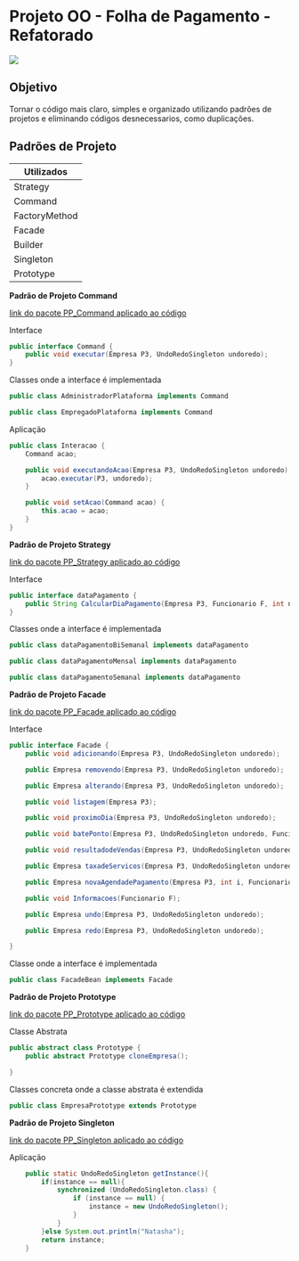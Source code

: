 # Projeto OO - Folha de Pagamento - Refatorado

![](https://storage.googleapis.com/oitchaublog/2018/09/70c81723-folha-de-pagamento-como-calcular.jpg)

## Objetivo

Tornar o código mais claro, simples e organizado utilizando padrões de projetos e eliminando códigos desnecessarios, como duplicações.

## Padrões de Projeto

| Utilizados  |
| ------------- |
| Strategy  |
| Command  |
| FactoryMethod  |
| Facade  |
| Builder  |
| Singleton  |
| Prototype  |

**Padrão de Projeto Command**

[link do pacote PP_Command aplicado ao código](https://github.com/ruancorrea/FolhaDePagamento/tree/master/ProjetoOO_Refatorado/src/PadroesDeProjeto/PP_Command)

Interface

```java
public interface Command {
    public void executar(Empresa P3, UndoRedoSingleton undoredo);
}
```

Classes onde a interface é implementada

```java
public class AdministradorPlataforma implements Command 
```
```java
public class EmpregadoPlataforma implements Command 
```

Aplicação

```java
public class Interacao {
    Command acao;

    public void executandoAcao(Empresa P3, UndoRedoSingleton undoredo) {
        acao.executar(P3, undoredo);
    }

    public void setAcao(Command acao) {
        this.acao = acao;
    }
}
```

**Padrão de Projeto Strategy**


[link do pacote PP_Strategy aplicado ao código](https://github.com/ruancorrea/FolhaDePagamento/tree/master/ProjetoOO_Refatorado/src/PadroesDeProjeto/PP_Strategy)

Interface

```java
public interface dataPagamento {
    public String CalcularDiaPagamento(Empresa P3, Funcionario F, int n);
}
```

Classes onde a interface é implementada

```java
public class dataPagamentoBiSemanal implements dataPagamento 
```

```java
public class dataPagamentoMensal implements dataPagamento 
```

```java
public class dataPagamentoSemanal implements dataPagamento 
```

**Padrão de Projeto Facade**


[link do pacote PP_Facade aplicado ao código](https://github.com/ruancorrea/FolhaDePagamento/tree/master/ProjetoOO_Refatorado/src/PadroesDeProjeto/PP_Facade)

Interface

```java
public interface Facade {
    public void adicionando(Empresa P3, UndoRedoSingleton undoredo);

    public Empresa removendo(Empresa P3, UndoRedoSingleton undoredo);

    public Empresa alterando(Empresa P3, UndoRedoSingleton undoredo);

    public void listagem(Empresa P3);

    public void proximoDia(Empresa P3, UndoRedoSingleton undoredo);

    public void batePonto(Empresa P3, UndoRedoSingleton undoredo, Funcionario F, int i);

    public void resultadodeVendas(Empresa P3, UndoRedoSingleton undoredo, int i);

    public Empresa taxadeServicos(Empresa P3, UndoRedoSingleton undoredo, int i);

    public Empresa novaAgendadePagamento(Empresa P3, int i, Funcionario F, UndoRedoSingleton undoredo);

    public void Informacoes(Funcionario F);

    public Empresa undo(Empresa P3, UndoRedoSingleton undoredo);

    public Empresa redo(Empresa P3, UndoRedoSingleton undoredo);

}
```

Classe onde a interface é implementada

```java
public class FacadeBean implements Facade
```

**Padrão de Projeto Prototype**


[link do pacote PP_Prototype aplicado ao código](https://github.com/ruancorrea/FolhaDePagamento/tree/master/ProjetoOO_Refatorado/src/PadroesDeProjeto/PP_Prototype)

Classe Abstrata

```java
public abstract class Prototype {
    public abstract Prototype cloneEmpresa();

}
```

Classes concreta onde a classe abstrata é extendida

```java
public class EmpresaPrototype extends Prototype
```

**Padrão de Projeto Singleton**

[link do pacote PP_Singleton aplicado ao código](https://github.com/ruancorrea/FolhaDePagamento/tree/master/ProjetoOO_Refatorado/src/PadroesDeProjeto/PP_Singleton)


Aplicação

```java
    public static UndoRedoSingleton getInstance(){
        if(instance == null){
            synchronized (UndoRedoSingleton.class) {
                if (instance == null) {
                    instance = new UndoRedoSingleton();
                }
            }
        }else System.out.println("Natasha");
        return instance;
    }
```
